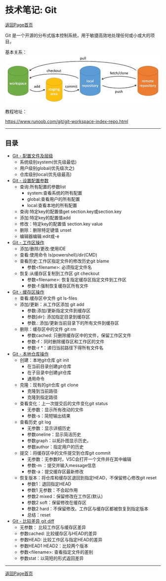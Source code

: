 # 技术笔记: Git

[返回Page首页](../index.md)

Git 是一个开源的分布式版本控制系统，用于敏捷高效地处理任何或小或大的项目。

基本关系：
![图片1](./pics/general.jpg)


教程地址：  

https://www.runoob.com/git/git-workspace-index-repo.html

***

## 目录
- [Git - 配置文件及层级](./app/git_config_file.md)
  - 系统级别system(优先级最低)
  - 用户级别global(优先级次之)
  - 仓库级别local(优先级最高)
- [Git - 设置配置参数](./app/git_config.md)
  - 查询:所有配置的参数list
    - system:查看系统的所有配置
    - global:查看用户的所有配置
    - local:查看本地的所有配置
  - 查询:特定key的配置值get section.key或section.key
  - 添加:特定key的配置值add
  - 修改：特定key的配置值 section.key value
  - 删除：删除特定键值 unset
  - 编辑器编辑:edit或-e
- [Git - 工作区操作](./app/git_workspace.md)
  - 添加/删除/更改:使用IDE
  - 查看:使用命令 ls(powershell)/dir(CMD)
  - 查看历史:工作区指定文件的修改历史git blame
    - 参数\<filename>: 必须指定文件名
  - 恢复:从缓存区复制到工作区 git checkout
    - 参数\<filename>: 恢复指定缓存区指定文件到工作区
    - 参数-f:强制恢复缓存区所有文件
- [Git - 缓存区操作](./app/git_stage.md)
  - 查看:缓存区中文件 git ls-files
  - 添加/更新：从工作区添加 git add
    - 参数<filename>:添加/更新指定文件到缓存区
    - 参数[dir]: 添加指定目录到缓存区
    - 参数.: 添加/更新当前目录下的所有文件到缓存区
  - 删除：缓存区中的文件 git rm
    - 参数cached: 只删除缓存区中的文件，保留工作区文件
    - 参数-f：同时删除缓存区和工作区的文件
    - 参数-r *：递归当前路径下得所有文件名
- [Git - 本地仓库操作](./app/git_local_repo.md)
  - 创建：本地git仓库 git init
    - 在当前目录创建git仓库
    - 在子目录中创建git仓库
    - 通用命令
  - 克隆：现有的git仓库 git clone
    - 克隆到当前路径
    - 克隆到指定路径
  - 查看变化：上一次提交后的文件变化git status
    - 无参数：显示所有改动的文件
    - 参数-s：简短输出结果
  - 查看历史 git log
    - 无参数：显示详细历史
    - 参数oneline：显示简洁历史
    - 参数graph：以拓扑图显示历史。
    - 参数author：指定用户的历史
  - 提交：将缓存区中的文件提交到仓库git commit
    - 无参数：无参数时，VSC会打开一个文件并在其中编辑
    - 参数-m <message>：提交并输入message信息
    - 参数-a：提交缓存区最新修改
  - 恢复版本：将仓库和缓存区退回到指定HEAD，不保留修心修改git reset
    - 参数1<head>：退回指定HEAD
    - 参数1 无参数：不会起作用
    - 参数2 mixed：保留修改在工作区(默认)
    - 参数2 soft：保留修改在缓存区
    - 参数2 hard：不保留修改。工作区与缓存区都被恢复到指定版本
    - 总结：reset
- [Git - 比较差异 git diff](./app/git_diff.md)
  - 无参数： 比较工作区与缓存区差异
  - 参数cached: 比较缓存区与HEAD的差异
  - 参数HEAD: 比较工作区与指定HEAD的差异
  - 参数HEAD1 HEAD2：比较两个版本
  - 参数\<filename>: 查看指定文件的差别
  - 参数stat：以简短的形式返回差异

***

[返回Page首页](../index.md)
